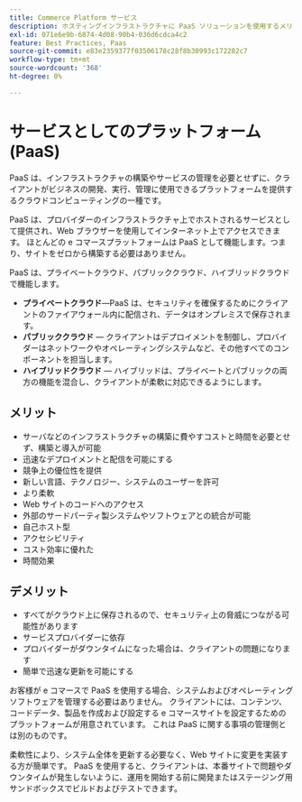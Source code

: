 ```yaml
---
title: Commerce Platform サービス
description: ホスティングインフラストラクチャに PaaS ソリューションを使用するメリットとデメリットを確認し、e コマースプロジェクトに何が適しているかを判断します。
exl-id: 071e6e9b-6874-4d08-90b4-036d6cdca4c2
feature: Best Practices, Paas
source-git-commit: e83e2359377f03506178c28f8b30993c172282c7
workflow-type: tm+mt
source-wordcount: '368'
ht-degree: 0%

---
```


# サービスとしてのプラットフォーム (PaaS)

PaaS は、インフラストラクチャの構築やサービスの管理を必要とせずに、クライアントがビジネスの開発、実行、管理に使用できるプラットフォームを提供するクラウドコンピューティングの一種です。

PaaS は、プロバイダーのインフラストラクチャ上でホストされるサービスとして提供され、Web ブラウザーを使用してインターネット上でアクセスできます。 ほとんどの e コマースプラットフォームは PaaS として機能します。つまり、サイトをゼロから構築する必要はありません。

PaaS は、プライベートクラウド、パブリッククラウド、ハイブリッドクラウドで機能します。

- **プライベートクラウド**—PaaS は、セキュリティを確保するためにクライアントのファイアウォール内に配信され、データはオンプレミスで保存されます。
- **パブリッククラウド** — クライアントはデプロイメントを制御し、プロバイダーはネットワークやオペレーティングシステムなど、その他すべてのコンポーネントを担当します。
- **ハイブリッドクラウド** — ハイブリッドは、プライベートとパブリックの両方の機能を混合し、クライアントが柔軟に対応できるようにします。

## メリット

- サーバなどのインフラストラクチャの構築に費やすコストと時間を必要とせず、構築と導入が可能
- 迅速なデプロイメントと配信を可能にする
- 競争上の優位性を提供
- 新しい言語、テクノロジー、システムのユーザーを許可
- より柔軟
- Web サイトのコードへのアクセス
- 外部のサードパーティ製システムやソフトウェアとの統合が可能
- 自己ホスト型
- アクセシビリティ
- コスト効率に優れた
- 時間効果

## デメリット

- すべてがクラウド上に保存されるので、セキュリティ上の脅威につながる可能性があります
- サービスプロバイダーに依存
- プロバイダーがダウンタイムになった場合は、クライアントの問題になります
- 簡単で迅速な更新を可能にする

お客様が e コマースで PaaS を使用する場合、システムおよびオペレーティングソフトウェアを管理する必要はありません。 クライアントには、コンテンツ、コードデータ、製品を作成および設定する e コマースサイトを設定するためのプラットフォームが用意されています。 これは PaaS に関する事項の管理側とは別のものです。

柔軟性により、システム全体を更新する必要なく、Web サイトに変更を実装する方が簡単です。 PaaS を使用すると、クライアントは、本番サイトで問題やダウンタイムが発生しないように、運用を開始する前に開発またはステージング用サンドボックスでビルドおよびテストできます。
